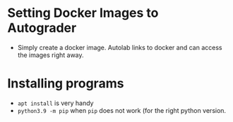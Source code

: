 # Setting Docker Images to Autograder

  * Simply create a docker image. Autolab links to docker and can access the images right away.



# Installing programs
  * ```apt install``` is very handy
  * ```python3.9 -m pip``` when ```pip``` does not work (for the right python version.
